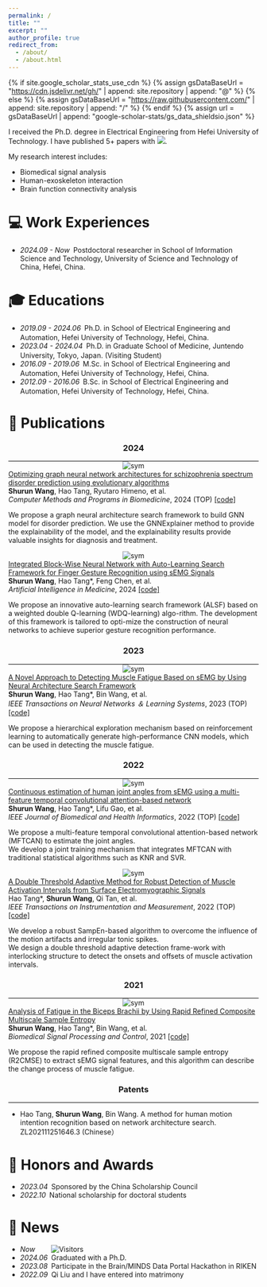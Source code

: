 ```yaml
---
permalink: /
title: ""
excerpt: ""
author_profile: true
redirect_from: 
  - /about/
  - /about.html
---
```


{% if site.google_scholar_stats_use_cdn %}
{% assign gsDataBaseUrl = "https://cdn.jsdelivr.net/gh/" | append: site.repository | append: "@" %}
{% else %}
{% assign gsDataBaseUrl = "https://raw.githubusercontent.com/" | append: site.repository | append: "/" %}
{% endif %}
{% assign url = gsDataBaseUrl | append: "google-scholar-stats/gs_data_shieldsio.json" %}

<span class='anchor' id='about-me'></span>

I received the Ph.D. degree in Electrical Engineering from Hefei University of Technology. I have published 5+ papers with 
 <a href='https://scholar.google.com/citations?user=bTr_fucAAAAJ'><img src="https://img.shields.io/endpoint?url={{ url | url_encode }}&logo=Google%20Scholar&labelColor=f6f6f6&color=9cf&style=flat&label=citations"></a>.

My research interest includes: 
- Biomedical signal analysis
- Human-exoskeleton interaction
- Brain function connectivity analysis


# 💻 Work Experiences
- *2024.09 - Now*&ensp;Postdoctoral researcher in School of Information Science and Technology, University of Science and Technology of China, Hefei, China.


# 🎓 Educations 
- *2019.09 - 2024.06*&ensp;Ph.D. in School of Electrical Engineering and Automation, Hefei University of Technology, Hefei, China. <a href="https://en.hfut.edu.cn/"><img class="svg" src="/images/hfut.png" width="16pt"></a> 
- *2023.04 - 2024.04*&ensp;Ph.D. in Graduate School of Medicine, Juntendo University, Tokyo, Japan. (Visiting Student) <a href="https://en.juntendo.ac.jp/"><img class="svg" src="/images/juntendo.png" width="16pt"></a> 
- *2016.09 - 2019.06*&ensp;M.Sc. in School of Electrical Engineering and Automation, Hefei University of Technology, Hefei, China. <a href="https://en.hfut.edu.cn/"><img class="svg" src="/images/hfut.png" width="16pt"></a> 
- *2012.09 - 2016.06*&ensp;B.Sc. in School of Electrical Engineering and Automation, Hefei University of Technology, Hefei, China. <a href="https://en.hfut.edu.cn/"><img class="svg" src="/images/hfut.png" width="16pt"></a> 


# 📝 Publications 

<h3 align="center">2024</h3>
<div style="border-bottom: 1px solid #000; margin: 0px 0;"></div>

<div class='paper-box'>
    <div class='paper-box-image' style="text-align:center;">
        <img src='images/bspc2024.png' alt="sym" style="max-width:80%; height:auto; margin:auto; vertical-align:middle">
    </div>
    <div class='paper-box-text'>
        <a href="https://www.sciencedirect.com/science/article/pii/S0169260724004127">
            <papertitle> Optimizing graph neural network architectures for schizophrenia spectrum disorder prediction using evolutionary algorithms </papertitle>
        </a>
        <br>
        <strong>Shurun Wang</strong>, Hao Tang, Ryutaro Himeno, et al.
        <br>
        <em> Computer Methods and Programs in Biomedicine</em>, 2024 (TOP) <a href="https://github.com/Shurun-Wang/EA-GNAS">[code]</a>
        <p></p>
        <p>We propose a graph neural architecture search framework to build GNN model for disorder prediction. We use the GNNExplainer method to provide the explainability of the model, and the explainability results provide valuable insights for diagnosis and treatment.</p>
    </div>
</div>


<div class='paper-box'>
    <div class='paper-box-image' style="text-align:center;">
        <img src='images/aiim24.png' alt="sym" style="max-width:80%; height:auto; margin:auto; vertical-align:middle">
    </div>
    <div class='paper-box-text'>
        <a href="https://www.sciencedirect.com/science/article/abs/pii/S0933365724000198">
            <papertitle> Integrated Block-Wise Neural Network with Auto-Learning Search Framework for Finger Gesture Recognition using sEMG Signals </papertitle>
        </a>
        <br>
        <strong>Shurun Wang</strong>, Hao Tang*, Feng Chen, et al.
        <br>
        <em> Artificial Intelligence in Medicine</em>, 2024 <a href="https://github.com/Shurun-Wang/ALSF">[code]</a>
        <p></p>
        <p>We propose an innovative auto-learning search framework (ALSF) based on a weighted double Q-learning (WDQ-learning) algo-rithm. The development of this framework is tailored to opti-mize the construction of neural networks to achieve superior gesture recognition performance. </p>
    </div>
</div>


<h3 align="center">2023</h3>
<div style="border-bottom: 1px solid #000; margin: 0px 0;"></div>

<div class='paper-box'>
    <div class='paper-box-image' style="text-align:center;">
        <img src='images/tnnls23.png' alt="sym" style="max-width:80%; height:auto; margin:auto; vertical-align:middle">
    </div>
    <div class='paper-box-text'>
        <a href="https://ieeexplore.ieee.org/document/9609089">
            <papertitle> A Novel Approach to Detecting Muscle Fatigue Based on sEMG by Using Neural Architecture Search Framework </papertitle>
        </a>
        <br>
        <strong>Shurun Wang</strong>, Hao Tang*, Bin Wang, et al.
        <br>
        <em> IEEE Transactions on Neural Networks ＆ Learning Systems</em>, 2023 (TOP) <a href="https://github.com/Shurun-Wang/NAS">[code]</a>
        <p></p>
        <p>We propose a hierarchical exploration mechanism based on reinforcement learning to automatically generate high-performance CNN models, which can be used in detecting the muscle fatigue.</p>
    </div>
</div>


<h3 align="center">2022</h3>
<div style="border-bottom: 1px solid #000; margin: 0px 0;"></div>

<div class='paper-box'>
    <div class='paper-box-image' style="text-align:center;">
        <img src='images/jbhl22.png' alt="sym" style="max-width:80%; height:auto; margin:auto; vertical-align:middle">
    </div>
    <div class='paper-box-text'>
        <a href="https://ieeexplore.ieee.org/document/9857571">
            <papertitle> Continuous estimation of human joint angles from sEMG using a multi-feature temporal convolutional attention-based network </papertitle>
        </a>
        <br>
        <strong>Shurun Wang</strong>, Hao Tang*, Lifu Gao, et al.
        <br>
        <em> IEEE Journal of Biomedical and Health Informatics</em>, 2022 (TOP) <a href="https://github.com/Shurun-Wang/MFTCAN-KNR">[code]</a>
        <p></p>
        <p> We propose a multi-feature temporal convolutional attention-based network (MFTCAN) to estimate the joint angles. <br>
          We develop a joint training mechanism that integrates MFTCAN with traditional statistical algorithms such as KNR and SVR.
</p>
    </div>
</div>

<div class='paper-box'>
    <div class='paper-box-image' style="text-align:center;">
        <img src='images/tim22.png' alt="sym" 
          style="max-width:80%; height:auto; margin:auto; vertical-align:middle">
    </div>
    <div class='paper-box-text'>
        <a href="https://ieeexplore.ieee.org/document/9762275">
            <papertitle> A Double Threshold Adaptive Method for Robust Detection of Muscle Activation Intervals from Surface Electromyographic Signals </papertitle>
        </a>
        <br>
        Hao Tang*, <strong>Shurun Wang</strong>, Qi Tan, et al.
        <br>
        <em> IEEE Transactions on Instrumentation and Measurement</em>, 2022 (TOP) <a href="https://github.com/Shurun-Wang/sEMGDetection">[code]</a>
        <p></p>
        <p> We develop a robust SampEn-based algorithm to overcome the influence of the motion artifacts and irregular tonic spikes.  <br> We design a double threshold adaptive detection frame-work with interlocking structure to detect the onsets and offsets of muscle activation intervals.
</p>
    </div>
</div>

<h3 align="center">2021</h3>
<div style="border-bottom: 1px solid #000; margin: 0px 0;"></div>

<div class='paper-box'>
    <div class='paper-box-image' style="text-align:center;">
        <img src='images/bspc21.png' alt="sym" style="max-width:80%; height:auto; margin:auto; vertical-align:middle">
    </div>
    <div class='paper-box-text'>
        <a href="https://www.sciencedirect.com/science/article/pii/S1746809421001075">
            <papertitle> Analysis of Fatigue in the Biceps Brachii by Using Rapid Refined Composite Multiscale Sample Entropy </papertitle>
        </a>
        <br>
        <strong>Shurun Wang</strong>, Hao Tang*, Bin Wang, et al.
        <br>
        <em> Biomedical Signal Processing and Control</em>, 2021 <a href="https://github.com/Shurun-Wang/R2CMSE">[code]</a>
        <p></p>
        <p> We propose the rapid refined composite multiscale sample entropy (R2CMSE) to extract sEMG signal features, and this algorithm can describe the change process of muscle fatigue. </p>
    </div>
</div>

<h3 align="center">Patents</h3>
<div style="border-bottom: 1px solid #000; margin: 0px 0;"></div>

- Hao Tang, __Shurun Wang__, Bin Wang. A method for human motion intention recognition based on network architecture search. ZL202111251646.3 (Chinese）

# 🏅 Honors and Awards
- *2023.04*&ensp;Sponsored by the China Scholarship Council
- *2022.10*&ensp;National scholarship for doctoral students


# 💬 News
- *Now* &ensp;&ensp;&ensp;&ensp;![Visitors](https://api.visitorbadge.io/api/visitors?path=https://shurun-wang.github.io/&label=visitors&countColor=%232ccce4&style=plastic)
- *2024.06*&ensp;Graduated with a Ph.D.
- *2023.08*&ensp;Participate in the Brain/MINDS Data Portal Hackathon in RIKEN
- *2022.09*&ensp;Qi Liu and I have entered into matrimony
  



  
